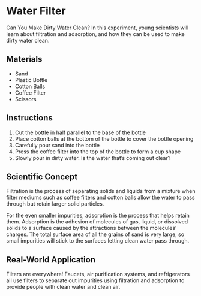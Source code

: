 # Water Filter
Can You Make Dirty Water Clean? In this experiment, young scientists will learn about filtration and adsorption, and how they can be used to make dirty water clean.

## Materials
* Sand
* Plastic Bottle
* Cotton Balls
* Coffee Filter
* Scissors

## Instructions
1. Cut the bottle in half parallel to the base of the bottle
2. Place cotton balls at the bottom of the bottle to cover the bottle opening
3. Carefully pour sand into the bottle
4. Press the coffee filter into the top of the bottle to form a cup shape
5. Slowly pour in dirty water. Is the water that’s coming out clear?

## Scientific Concept
Filtration is the process of separating solids and liquids from a mixture when filter mediums such as coffee filters and cotton balls allow the water to pass through but retain larger solid particles.

For the even smaller impurities, adsorption is the process that helps retain them. Adsorption is the adhesion of molecules of gas, liquid, or dissolved solids to a surface caused by the attractions between the molecules’ charges. The total surface area of all the grains of sand is very large, so small impurities will stick to the surfaces letting clean water pass through.

## Real-World Application
Filters are everywhere! Faucets, air purification systems, and refrigerators all use filters to separate out impurities using filtration and adsorption to provide people with clean water and clean air.
